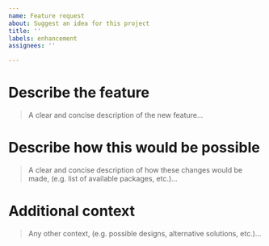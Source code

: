 ```yaml
---
name: Feature request
about: Suggest an idea for this project
title: ''
labels: enhancement
assignees: ''

---
```


<!-- Check out CONTRIBUTING.md -->

# Describe the feature
> A clear and concise description of the new feature...

# Describe how this would be possible
> A clear and concise description of how these changes would be made, (e.g. list of available packages, etc.)...

# Additional context
> Any other context, (e.g. possible designs, alternative solutions, etc.)...
